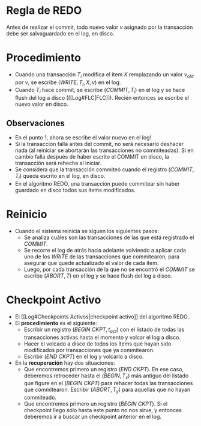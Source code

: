# Regla de REDO

Antes de realizar el commit, todo nuevo valor $v$ asignado por la transacción debe ser salvaguardado en el log, en disco.

# Procedimiento

- Cuando una transacción $T_i$ modifica el ítem $X$ remplazando un valor $v_{old}$ por $v$, se escribe $(WRITE, T_i , X, v)$ en el log. 
- Cuando $T_i$ hace commit, se escribe $(COMMIT, T_i)$ en el log y se hace flush del log a disco ([[Log#FLC|FLC]]). Recién entonces se escribe el nuevo valor en disco. 

## Observaciones

- En el punto 1, ahora se escribe el valor nuevo en el log! 
- Si la transacción falla antes del commit, no será necesario deshacer nada (al reiniciar se abortarán las transacciones no commiteadas). Si en cambio falla después de haber escrito el COMMIT en disco, la transacción será rehecha al iniciar.
- Se considera que la transacción commiteó cuando el registro $(COMMIT, T_i)$ queda escrito en el log, en disco.
- En el algoritmo REDO, una transacción puede commitear sin haber guardado en disco todos sus ítems modificados. 

# Reinicio

- Cuando el sistema reinicia se siguen los siguientes pasos: 
	- Se analiza cuáles son las transacciones de las que está registrado el $COMMIT$. 
	- Se recorre el log de atrás hacia adelante volviendo a aplicar cada uno de los $WRITE$ de las transacciones que commitearon, para asegurar que quede actualizado el valor de cada ítem. 
	- Luego, por cada transacción de la que no se encontró el $COMMIT$ se escribe $(ABORT, T)$ en el log y se hace flush del log a disco.

# Checkpoint Activo

- El [[Log#Checkpoints Activos|checkpoint activo]] del algoritmo REDO.
- El **procedimiento** es el siguiente:
	- Escribir un registro $(BEGIN\ CKPT, t_{act})$ con el listado de todas las transacciones activas hasta el momento y volcar el log a disco. 
	- Hacer el volcado a disco de todos los ítems que hayan sido modificados por transacciones que ya commitearon. 
	- Escribir $(END\ CKPT)$ en el log y volcarlo a disco.
- En la **recuperación** hay dos situaciones:
	- Que encontremos primero un registro $(END\ CKPT)$. En ese caso, deberemos retroceder hasta el $(BEGIN , T_x )$ más antiguo del listado que figure en el $(BEGIN\ CKPT)$ para rehacer todas las transacciones que commitearon. Escribir $(ABORT, T_y )$ para aquellas que no hayan commiteado. 
	- Que encontremos primero un registro $(BEGIN\ CKPT)$. Si el checkpoint llego sólo hasta este punto no nos sirve, y entonces deberemos ir a buscar un checkpoint anterior en el log.